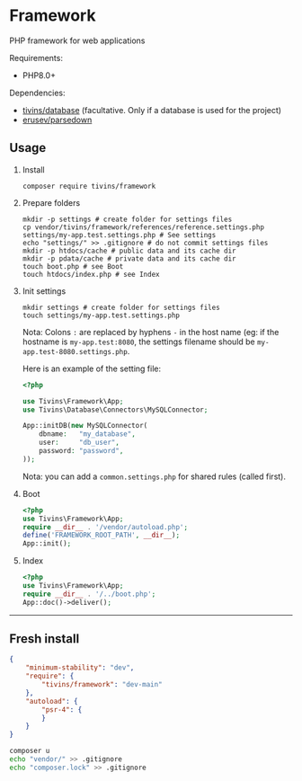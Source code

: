 # Framework
PHP framework for web applications

Requirements:

* PHP8.0+

Dependencies:

* [tivins/database](https://github.com/tivins/database) (facultative. Only if a database is used for the project)
* [erusev/parsedown](https://github.com/erusev/parsedown)

## Usage

1. Install

   ```shell
   composer require tivins/framework
   ```

2. Prepare folders
   ```shell
   mkdir -p settings # create folder for settings files
   cp vendor/tivins/framework/references/reference.settings.php settings/my-app.test.settings.php # See settings
   echo "settings/" >> .gitignore # do not commit settings files
   mkdir -p htdocs/cache # public data and its cache dir
   mkdir -p pdata/cache # private data and its cache dir
   touch boot.php # see Boot
   touch htdocs/index.php # see Index
   ```

2. Init settings
   ```shell
   mkdir settings # create folder for settings files
   touch settings/my-app.test.settings.php
   ```
   Nota: Colons `:` are replaced by hyphens `-` in the host name (eg: if the hostname is `my-app.test:8080`, the settings filename should be `my-app.test-8080.settings.php`.

   Here is an example of the setting file:
   ```php
   <?php
   
   use Tivins\Framework\App;
   use Tivins\Database\Connectors\MySQLConnector;
   
   App::initDB(new MySQLConnector(
       dbname:   "my_database",
       user:     "db_user",
       password: "password",
   ));
   ```

   Nota: you can add a `common.settings.php` for shared rules (called first).

3. Boot
   ```php
   <?php
   use Tivins\Framework\App;
   require __dir__ . '/vendor/autoload.php';
   define('FRAMEWORK_ROOT_PATH', __dir__);
   App::init();
   ```

4. Index
   ```php
   <?php
   use Tivins\Framework\App;
   require __dir__ . '/../boot.php';
   App::doc()->deliver();
   ```
----

## Fresh install

```json
{
    "minimum-stability": "dev",
    "require": {
        "tivins/framework": "dev-main"
    },
    "autoload": {
        "psr-4": {
        }
    }
}
```
```sh
composer u
echo "vendor/" >> .gitignore
echo "composer.lock" >> .gitignore
```